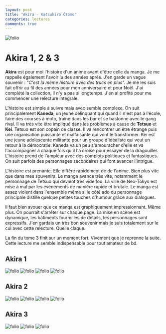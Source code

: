 ```yaml
---
layout: post
title: "Akira - Katsuhiro Ōtomo"
categories: lectures
comments: true
---
```


![folio](https://github.com/homeostasie/bouquins/raw/master/_pics/lv/katsuhiro_otomo/akira.jpg)

# Akira 1, 2 & 3

**Akira** est pour moi l'histoire d'un anime avant d'être celle du manga. Je me rappelle également l'avoir lu des années après. J'en garde un vague souvenir : *"C'est la même histoire avec des trucs en plus".* Je me les suis fait offrir au fil des années pour mon anniversaire et pour Noël. J'ai complété la collection, il n'y a pas si longtemps. J'en ai profité pour me commencer une relecture intégrale.

L'histoire est simple à suivre mais avec semble complexe. On suit principalement **Kaneda**, un jeune délinquant qui quand il n'est pas à l'école, faire des courses à moto, traîne dans les bar et se bastonne avec le gang rival. Il va très vite être impliqué dans les problèmes à cause de **Tetsuo** et **Kei**. Tetsuo est son copain de classe. Il va rencontrer un être étrange puis une organisation puissante et malfaisante qui vont le transformer. Kei est une jeune adolescente militante pour un groupe d'idéaliste qui veut un retour à la démocratie. Kaneda va un peu s'amouracher d'elle et va l'accompagner à chaque fois qu'il l'a croise pour essayer de la dragouiller. L'histoire prend de l'ampleur avec des complots politiques et fantastiques. On suit parfois des personnages secondaires qui font avancer l'intrigue. 

L'histoire est prenante. Elle diffère rapidement de de l'anime. Bien plus vite que dans mes souvenirs. Le manga avance très vite, notamment le personnage de Tetsuo qui devient très vide fou. La ville de Neo-Tokyo est mise à mal par les événements de manière rapide et brutale. Le manga est assez violent dans l'ensemble même si le côté ado du personnage principale distille quelque petites touches d'humour grâce aux dialogues. 

Il faut bien avouer que ce manqa est graphiquement impressionnant. Même plus. On pourrait s'arrêter sur chaque page. La mise en scène est dynamique, les bâtiments fourmilles de détails, les personnages sont expressifs. J'en gardais un très bon souvenir mais je suis totalement sur le cul avec cette relecture. Quelle claque.

La fin du tome 3 finit sur un moment fort. Vivement que je reprenne la suite. Cette lecture me semble indispensable pour tout amateur de bd. 

## Akira 1

![folio](https://github.com/homeostasie/bouquins/raw/master/_pics/lv/katsuhiro_otomo/akira-1.1.jpg)
![folio](https://github.com/homeostasie/bouquins/raw/master/_pics/lv/katsuhiro_otomo/akira-1.2.jpg)
![folio](https://github.com/homeostasie/bouquins/raw/master/_pics/lv/katsuhiro_otomo/akira-1.3.jpg)
![folio](https://github.com/homeostasie/bouquins/raw/master/_pics/lv/katsuhiro_otomo/akira-1.4.jpg)

## Akira 2

![folio](https://github.com/homeostasie/bouquins/raw/master/_pics/lv/katsuhiro_otomo/akira-2.1.jpg)
![folio](https://github.com/homeostasie/bouquins/raw/master/_pics/lv/katsuhiro_otomo/akira-2.2.jpg)
![folio](https://github.com/homeostasie/bouquins/raw/master/_pics/lv/katsuhiro_otomo/akira-2.3.jpg)
![folio](https://github.com/homeostasie/bouquins/raw/master/_pics/lv/katsuhiro_otomo/akira-2.4.jpg)

## Akira 3

![folio](https://github.com/homeostasie/bouquins/raw/master/_pics/lv/katsuhiro_otomo/akira-3.1.jpg)
![folio](https://github.com/homeostasie/bouquins/raw/master/_pics/lv/katsuhiro_otomo/akira-3.2.jpg)
![folio](https://github.com/homeostasie/bouquins/raw/master/_pics/lv/katsuhiro_otomo/akira-3.3.jpg)
